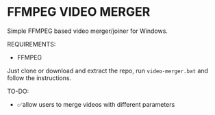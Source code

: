 # FFMPEG VIDEO MERGER
 Simple FFMPEG based video merger/joiner for Windows.


REQUIREMENTS:
  - FFMPEG

Just clone or download and extract the repo, run `video-merger.bat` and follow the instructions.



TO-DO:
- ✅allow users to merge videos with different parameters
